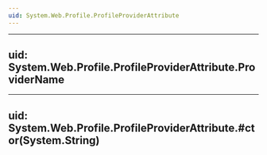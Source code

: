 ```yaml
---
uid: System.Web.Profile.ProfileProviderAttribute
---
```


---
uid: System.Web.Profile.ProfileProviderAttribute.ProviderName
---

---
uid: System.Web.Profile.ProfileProviderAttribute.#ctor(System.String)
---
